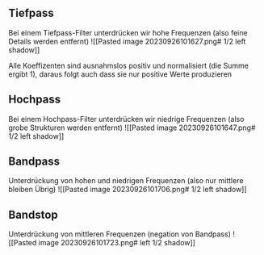 ## Tiefpass
Bei einem Tiefpass-Filter unterdrücken wir hohe Frequenzen (also feine Details werden entfernt)
![[Pasted image 20230926101627.png# 1/2 left shadow]]

Alle Koeffizenten sind ausnahmslos positiv und normalisiert (die Summe ergibt 1), daraus folgt auch dass sie nur positive Werte produzieren

## Hochpass
Bei einem Hochpass-Filter unterdrücken wir niedrige Frequenzen (also grobe Strukturen werden entfernt)
![[Pasted image 20230926101647.png# 1/2 left shadow]]
## Bandpass
Unterdrückung von hohen und niedrigen Frequenzen (also nur mittlere bleiben Übrig)
![[Pasted image 20230926101706.png# 1/2 left shadow]]

## Bandstop
Unterdrückung von mittleren Frequenzen (negation von Bandpass)
![[Pasted image 20230926101723.png# left 1/2 shadow]]
